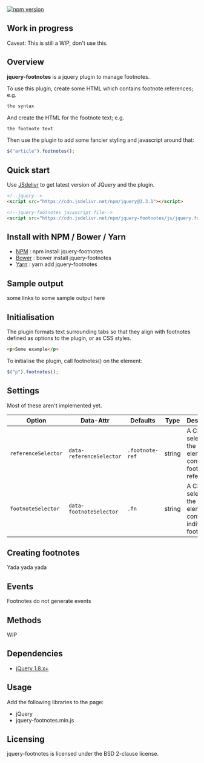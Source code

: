 [![npm version](https://img.shields.io/npm/v/jquery-footnotes.svg)](https://www.npmjs.com/package/jquery-footnotes)

## Work in progress

Caveat: This is still a WIP, don't use this.

## Overview

**jquery-footnotes** is a jquery plugin to manage footnotes.

To use this plugin, create some HTML which contains footnote references; e.g.

```html
the syntax
```

And create the HTML for the footnote text; e.g.

```html
the footnote text
```

Then use the plugin to add some fancier styling and javascript around that:

```javascript
$("article").footnotes();
```

## Quick start

Use [JSdelivr](https://www.jsdelivr.com/package/npm/jquery-footnotes) to get latest version of JQuery and the plugin.
```html
<!--jquery-->
<script src="https://cdn.jsdelivr.net/npm/jquery@3.3.1"></script>

<!--jquery-footnotes javascript file-->
<script src="https://cdn.jsdelivr.net/npm/jquery-footnotes/js/jquery.footnotes.js"></script>   
``` 

## Install with NPM / Bower / Yarn

* [NPM](https://www.npmjs.com/package/jquery-footnotes) : npm install jquery-footnotes
* [Bower](https://bower.io/) : bower install jquery-footnotes
* [Yarn](https://yarnpkg.com/en/package/jquery-footnotes) : yarn add jquery-footnotes

## Sample output

some links to some sample output here

## Initialisation

The plugin formats text surrounding tabs so that they align with footnotes defined as options to the plugin, or as CSS styles.
```html
<p>Some example</p>
```

To initialise the plugin, call footnotes() on the element:
```javascript
$("p").footnotes();
```


## Settings

Most of these aren't implemented yet.


| Option | Data-Attr | Defaults | Type | Description |
| --- | --- | --- | --- | --- |
| `referenceSelector` | `data-referenceSelector` | `.footnote-ref`| string | A CSS selector for the elements containing footnote references |
| `footnoteSelector` | `data-footnoteSelector` | `.fn`| string | A CSS selector for the elements containing individual footnotes |

## Creating footnotes

Yada yada yada

## Events

Footnotes do not generate events

## Methods

WIP


## Dependencies

* <a href="http://jquery.com/" target="_blank">jQuery 1.8.x+</a>


## Usage

Add the following libraries to the page:
* jQuery
* jquery-footnotes.min.js

## Licensing

jquery-footnotes is licensed under the BSD 2-clause license.
